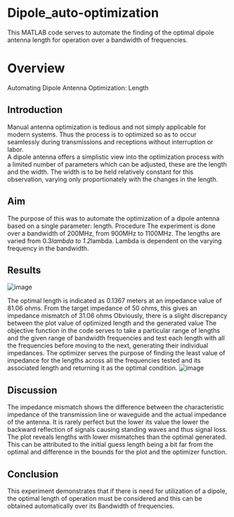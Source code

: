 # Dipole_auto-optimization
This MATLAB code serves to automate the finding of the optimal dipole antenna length for operation over a bandwidth of frequencies.
# Overview

Automating Dipole Antenna Optimization: Length
## Introduction
Manual antenna optimization is tedious and not simply applicable for modern systems. Thus the process is to optimized so as to occur seamlessly during transmissions and receptions without interruption or labor.  
A dipole antenna offers a simplistic view into the optimization process with a limited number of parameters which can be adjusted, these are the length and the width. The width is to be held relatively constant for this observation, varying only proportionately with the changes in the length.
## Aim
The purpose of this was to automate the optimization of a dipole antenna based on a single parameter: length.
Procedure
The experiment is done over a bandwidth of 200MHz, from 900MHz to 1100MHz. The lengths are varied from 0.3*lambda to 1.2*lambda. Lambda is dependent on the varying frequency in the bandwidth.
## Results
  ![image](https://github.com/user-attachments/assets/0dfb59a5-204d-44c0-a970-ecf73ec321e6)

The optimal length is indicated as 0.1367 meters at an impedance value of 81.06 ohms. 
From the target impedance of 50 ohms, this gives an impedance mismatch of 31.06 ohms
Obviously, there is a slight discrepancy between the plot value of optimized length and the generated value
The objective function in the code serves to take a particular range of lengths and the given range of bandwidth frequencies and test each length with all the frequencies before moving to the next, generating their individual impedances. The optimizer serves the purpose of finding the least value of impedance for the lengths across all the frequencies tested and its associated length and returning it as the optimal condition.
![image](https://github.com/user-attachments/assets/c5ee3511-74a7-46cc-b6bd-d6ce5dfdc53c)

## Discussion
The impedance mismatch shows the difference between the characteristic impedance of the transmission line or waveguide and the actual impedance of the antenna. It is rarely perfect but the lower its value the lower the backward reflection of signals causing standing waves and thus signal loss.
The plot reveals lengths with lower mismatches than the optimal generated. This can be attributed to the initial guess length being a bit far from the optimal and difference in the bounds for the plot and the optimizer function.
## Conclusion
This experiment demonstrates that if there is need for utilization of a dipole, the optimal length of operation must be considered and this can be obtained automatically over its Bandwidth of frequencies.



